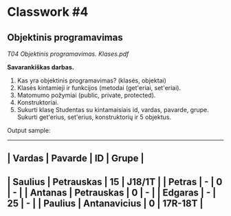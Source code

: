 Classwork #4
============

Objektinis programavimas
------------------------
*T04 Objektinis programavimas. Klases.pdf*

**Savarankiškas darbas.**

1. Kas yra objektinis programavimas? (klasės, objektai)
2. Klasės kintamieji ir funkcijos (metodai (get'eriai, set'eriai).
3. Matomumo požymiai (public, private, protected).
4. Konstruktoriai.
5. Sukurti klasę Studentas su kintamaisiais id, vardas, pavarde, grupe. Sukurti get'erius, set'erius, konstruktorių ir 5 objektus.


Output sample:

-----------------------------------------
| Vardas  | Pavarde      | ID | Grupe   |
-----------------------------------------
| Saulius | Petrauskas   | 15 | J18/1T  |
| Petras  | -            | 0  | -       |
| Antanas | Petrauskas   | 0  | -       |
| Edgaras | -            | 25 | -       |
| Paulius | Antanavicius | 0  | 17R-18T |
-----------------------------------------